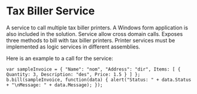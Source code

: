 Tax Biller Service
================

A service to call multiple tax biller printers.
A Windows form application is also included in the solution.
Service allow cross domain calls. Exposes three methods to bill with tax biller printers.
Printer services must be implemented as logic services in different assemblies.

Here is an example to a call for the service:

`var sampleInvoice = { "Name": "nom", "Address": "dir", Items: [ { Quantity: 3, Description: "des", Price: 1.5 } ] };`
`b.bill(sampleInvoice, function(data) { alert("Status: " + data.Status + "\nMessage: " + data.Message); });`